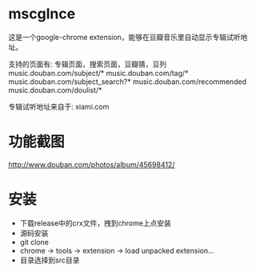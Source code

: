 mscglnce
====
这是一个google-chrome extension，能够在豆瓣音乐里自动显示专辑试听地址。

支持的页面有: 专辑页面，搜索页面，豆瓣猜，豆列
music.douban.com/subject/*
music.douban.com/tag/*
music.douban.com/subject_search?*
music.douban.com/recommended
music.douban.com/doulist/*

专辑试听地址来自于: xiami.com

功能截图
====
http://www.douban.com/photos/album/45698412/

安装
====
- 下载release中的crx文件，拽到chrome上点安装
- 源码安装
 - git clone
 - chrome -> tools -> extension -> load unpacked extension...
 - 目录选择到src目录

